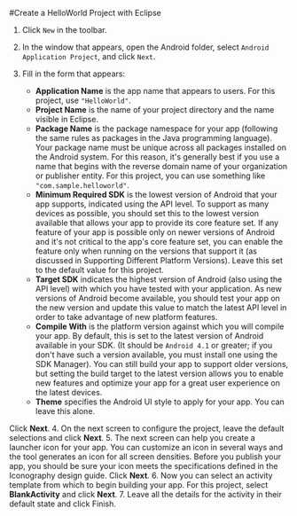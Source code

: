 #Create a HelloWorld Project with Eclipse

1. Click `New`  in the toolbar.

2. In the window that appears, open the Android folder, select `Android Application Project`, and click `Next`.

3. Fill in the form that appears:
	* **Application Name** is the app name that appears to users. For this project, use `"HelloWorld"`.
	* **Project Name** is the name of your project directory and the name visible in Eclipse.
	* **Package Name** is the package namespace for your app (following the same rules as packages in the Java programming language). Your package name must be unique across all packages installed on the Android system. For this reason, it's generally best if you use a name that begins with the reverse domain name of your organization or publisher entity. For this project, you can use something like `"com.sample.helloworld"`.
	* **Minimum Required SDK** is the lowest version of Android that your app supports, indicated using the API level. To support as many devices as possible, you should set this to the lowest version available that allows your app to provide its core feature set. If any feature of your app is possible only on newer versions of Android and it's not critical to the app's core feature set, you can enable the feature only when running on the versions that support it (as discussed in Supporting Different Platform Versions). Leave this set to the default value for this project.
	* **Target SDK** indicates the highest version of Android (also using the API level) with which you have tested with your application.
As new versions of Android become available, you should test your app on the new version and update this value to match the latest API level in order to take advantage of new platform features.
	* **Compile With** is the platform version against which you will compile your app. By default, this is set to the latest version of Android available in your SDK. (It should be `Android 4.1` or greater; if you don't have such a version available, you must install one using the SDK Manager). You can still build your app to support older versions, but setting the build target to the latest version allows you to enable new features and optimize your app for a great user experience on the latest devices.
	* **Theme** specifies the Android UI style to apply for your app. You can leave this alone.

Click **Next**.
4. On the next screen to configure the project, leave the default selections and click **Next**.
5. The next screen can help you create a launcher icon for your app.
You can customize an icon in several ways and the tool generates an icon for all screen densities. Before you publish your app, you should be sure your icon meets the specifications defined in the Iconography design guide.
Click **Next**.
6. Now you can select an activity template from which to begin building your app.
For this project, select **BlankActivity** and click **Next**.
7. Leave all the details for the activity in their default state and click Finish.

